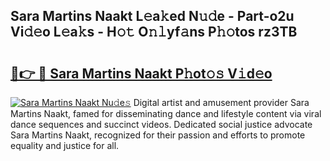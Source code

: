## Sara Martins Naakt L𝚎a𝚔ed N𝚞𝚍e - Part-o2u Vi𝚍𝚎o L𝚎a𝚔s - H𝚘𝚝 O𝚗𝚕yf𝚊ns P𝚑𝚘tos rz3TB

# <h2><a href="http://kf81x8n.oniu.top/?m=Sara+Martins+Naakt">🔗👉 🔴 Sara Martins Naakt P𝚑ot𝚘𝚜 V𝚒d𝚎o</a></h2>

[![Sara Martins Naakt Nu𝚍e𝚜](https://i.imgur.com/0qMVB7G.gif)](http://kf81x8n.oniu.top/?m=Sara+Martins+Naakt)
Digital artist and amusement provider Sara Martins Naakt, famed for disseminating dance and lifestyle content via viral dance sequences and succinct videos. Dedicated social justice advocate Sara Martins Naakt, recognized for their passion and efforts to promote equality and justice for all.  

